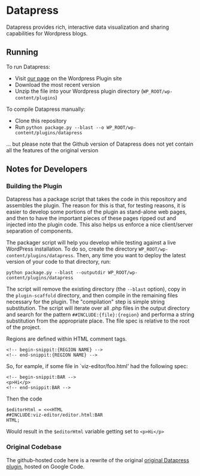 Datapress
=========

Datapress provides rich, interactive data visualization and sharing capabilities for Wordpress blogs.

Running
-------

To run Datapress:

   * Visit [our page](https://wordpress.org/extend/plugins/datapress/) on the Wordpress Plugin site
   * Download the most recent version
   * Unzip the file into your Wordpress plugin directory (`WP_ROOT/wp-content/plugins`)

To compile Datapress manually:

   * Clone this repository
   * Run `python package.py --blast --o WP_ROOT/wp-content/plugins/datapress`

... but please note that the Github version of Datapress does not yet contain all the features of the original version

Notes for Developers
--------------------

### Building the Plugin

Datapress has a package script that takes the code in this repository and assembles the plugin. The reason for this is that, for testing reasons, it is easier to develop some portions of the plugin as stand-alone web pages, and then to have the important pieces of these pages ripped out and injected into the plugin code. This also helps us enforce a nice client/server separation of components.

The packager script will help you develop while testing against a live WordPress installation. To do so, create the directory `WP_ROOT/wp-content/plugins/datapress`. Then, any time you want to deploy the latest version of your code to that directory, run:

    python package.py --blast --outputdir WP_ROOT/wp-content/plugins/datapress

The script will remove the existing directory (the `--blast` option), copy in the `plugin-scaffold` directory, and then compile in the remaining files necessary for the plugin. The "compilation" step is simple string substitution. The script will iterate over all .php files in the output directory and search for the pattern `##INCLUDE:{file}:{region}` and performa a string substitution from the appropriate place. The file spec is relative to the root of the project.

Regions are defined within HTML comment tags.
    
    <!-- begin-snippit:{REGION NAME} -->
    <!-- end-snippit:{REGION NAME} -->

So, for eample, if some file in `viz-editor/foo.html' had the following spec:

    <!-- begin-snippit:BAR -->
    <p>Hi</p>
    <!-- end-snippit:BAR -->

Then the code
    
    $editorHtml = <<<HTML
    ##INCLUDE:viz-editor/editor.html:BAR
    HTML;

Would result in the `$editorHtml` variable getting set to `<p>Hi</p>`
### Original Codebase

The github-hosted code here is a rewrite of the original [original Datapress plugin](http://code.google.com/p/datapress), hosted on Google Code.
